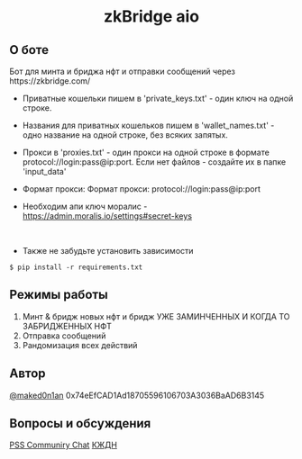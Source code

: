 <h1 align="center">zkBridge aio</h1>

<h2>О боте</h2>
Бот для минта и бриджа нфт и отправки сообщений через https://zkbridge.com/</br>

* Приватные кошельки пишем в 'private_keys.txt' - один ключ на одной строке.
* Названия для приватных кошельков пишем в 'wallet_names.txt' - одно название на одной строке, без всяких запятых.
* Прокси в 'proxies.txt' - один прокси на одной строке в формате protocol://login:pass@ip:port.
Если нет файлов - создайте их в папке 'input_data'</br>

* Формат прокси: Формат прокси: protocol://login:pass@ip:port</br>

* Необходим апи ключ моралис - https://admin.moralis.io/settings#secret-keys
 </br>

* Также не забудьте установить зависимости 

<pre><code>$ pip install -r requirements.txt</code></pre>

<h2>Режимы работы</h2>

1. Минт & бридж новых нфт и бридж УЖЕ ЗАМИНЧЕННЫХ И КОГДА ТО ЗАБРИДЖЕННЫХ НФТ</br>
2. Отправка сообщений
3. Рандомизация всех действий

<h2>Автор</h2> 
<a href="https://t.me/maked0n1an" target="_blank">@maked0n1an</a>
0x74eEfCAD1Ad18705596106703A3036BaAD6B3145

<h2>Вопросы и обсуждения</h2>
<a href="https://t.me/+gw1XidxLobE1MmEy" target="_blank">PSS Communiry Chat</a>
<a href="https://t.me/kzdnclub" target="_blank">КЖДН</a>
